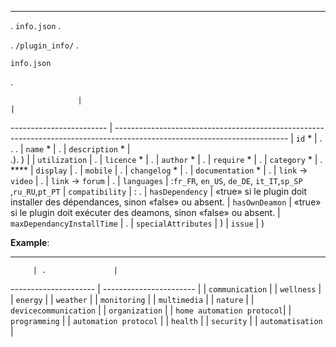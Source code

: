 ****

. ``info.json`` .

. ``/plugin_info/`` .

 ``info.json``

.

                   |                                                                                                                    |
------------------------ | ------------------------------------------------------------------------------------------------------------------------- |
``id`` *                     | . . .                             |
``name`` *                   | .                                                                                                            |
``description`` *            | <br/>.). )                                  |                                                                                     |
``utilization``                    | .                                                    |
``licence`` *                | .                                                                                                          |
``author`` *                 | .         |
``require`` *                | .                                                                                                |
``category`` *               | . **** |
``display``                  | .                    |
``mobile``                   | .   |
``changelog`` *              | .                                                                                              |
``documentation`` *          | .                                                                                |
``link`` -> ``video``               | .                                                                                 |
``link`` -> ``forum``               | .                                                                  |
``languages``                | :``fr_FR``, ``en_US``, ``de_DE``, ``it_IT``,``sp_SP`` ,``ru_RU``,``pt_PT``            |
``compatibility``            | : .                                                   |
``hasDependency``            | «true» si le plugin doit installer des dépendances, sinon «false» ou absent.                                              |
``hasOwnDeamon``             | «true» si le plugin doit exécuter des deamons, sinon «false» ou absent.                                                   |
``maxDependancyInstallTime`` | .                                            |
``specialAttributes`` | )                                            |
``issue``                    | )

**Example**:

[](https://github.com/jeedom/plugin-template/blob/master/plugin_info/info.json)

****

         | .               |
--------------------- | ----------------------- |
         | ``communication``           |
               | ``wellness``                |
               | ``energy``                  |
                 | ``weather``                 |
            | ``monitoring``              |
            | ``multimedia``              |
                | ``nature``                  |
      | ``devicecommunication``     |
          | ``organization``            |
  | ``home automation protocol``|
         | ``programming``             |
   | ``automation protocol``     |
                 | ``health``                  |
              | ``security``                |
           | ``automatisation``          |
